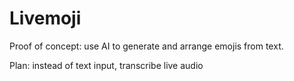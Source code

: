 # Livemoji

Proof of concept: use AI to generate and arrange emojis from text.

Plan: instead of text input, transcribe live audio
